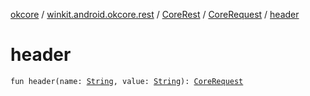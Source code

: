 [okcore](../../../index.md) / [winkit.android.okcore.rest](../../index.md) / [CoreRest](../index.md) / [CoreRequest](index.md) / [header](./header.md)

# header

`fun header(name: `[`String`](https://kotlinlang.org/api/latest/jvm/stdlib/kotlin/-string/index.html)`, value: `[`String`](https://kotlinlang.org/api/latest/jvm/stdlib/kotlin/-string/index.html)`): `[`CoreRequest`](index.md)